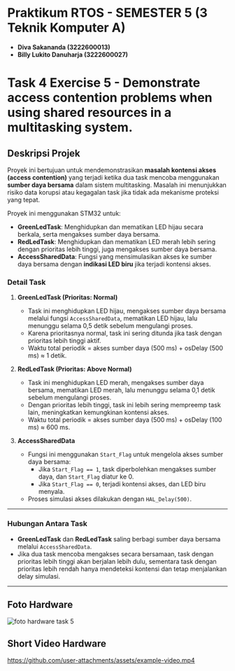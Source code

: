 # Praktikum RTOS - SEMESTER 5 (3 Teknik Komputer A)

- **Diva Sakananda (3222600013)**  
- **Billy Lukito Danuharja (3222600027)**  

# Task 4 Exercise 5 - Demonstrate access contention problems when using shared resources in a multitasking system.

## Deskripsi Projek
Proyek ini bertujuan untuk mendemonstrasikan **masalah kontensi akses (access contention)** yang terjadi ketika dua task mencoba menggunakan **sumber daya bersama** dalam sistem multitasking. Masalah ini menunjukkan risiko data korupsi atau kegagalan task jika tidak ada mekanisme proteksi yang tepat. 

Proyek ini menggunakan STM32 untuk:
- **GreenLedTask**: Menghidupkan dan mematikan LED hijau secara berkala, serta mengakses sumber daya bersama.
- **RedLedTask**: Menghidupkan dan mematikan LED merah lebih sering dengan prioritas lebih tinggi, juga mengakses sumber daya bersama.
- **AccessSharedData**: Fungsi yang mensimulasikan akses ke sumber daya bersama dengan **indikasi LED biru** jika terjadi kontensi akses.


### Detail Task
1. **GreenLedTask (Prioritas: Normal)**  
   - Task ini menghidupkan LED hijau, mengakses sumber daya bersama melalui fungsi `AccessSharedData`, mematikan LED hijau, lalu menunggu selama 0,5 detik sebelum mengulangi proses.  
   - Karena prioritasnya normal, task ini sering ditunda jika task dengan prioritas lebih tinggi aktif.  
   - Waktu total periodik = akses sumber daya (500 ms) + osDelay (500 ms) ≈ 1 detik.  

2. **RedLedTask (Prioritas: Above Normal)**  
   - Task ini menghidupkan LED merah, mengakses sumber daya bersama, mematikan LED merah, lalu menunggu selama 0,1 detik sebelum mengulangi proses.  
   - Dengan prioritas lebih tinggi, task ini lebih sering mempreemp task lain, meningkatkan kemungkinan kontensi akses.  
   - Waktu total periodik = akses sumber daya (500 ms) + osDelay (100 ms) ≈ 600 ms.  

3. **AccessSharedData**  
   - Fungsi ini menggunakan `Start_Flag` untuk mengelola akses sumber daya bersama:
     - Jika `Start_Flag == 1`, task diperbolehkan mengakses sumber daya, dan `Start_Flag` diatur ke 0.  
     - Jika `Start_Flag == 0`, terjadi kontensi akses, dan LED biru menyala.  
   - Proses simulasi akses dilakukan dengan `HAL_Delay(500)`.

---

### Hubungan Antara Task
- **GreenLedTask** dan **RedLedTask** saling berbagi sumber daya bersama melalui `AccessSharedData`.  
- Jika dua task mencoba mengakses secara bersamaan, task dengan prioritas lebih tinggi akan berjalan lebih dulu, sementara task dengan prioritas lebih rendah hanya mendeteksi kontensi dan tetap menjalankan delay simulasi.  

---

## Foto Hardware
![foto hardware task 5]()

## Short Video Hardware

https://github.com/user-attachments/assets/example-video.mp4

